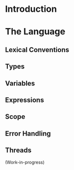 # Introduction
# The Language
## Lexical Conventions
## Types
## Variables
## Expressions
## Scope
## Error Handling
## Threads

(Work-in-progress)